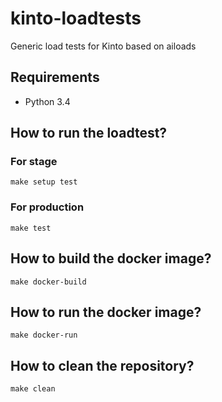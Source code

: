 # kinto-loadtests

Generic load tests for Kinto based on ailoads

## Requirements

- Python 3.4


## How to run the loadtest?

### For stage

    make setup test

### For production

    make test 


## How to build the docker image?

    make docker-build


## How to run the docker image?

    make docker-run


## How to clean the repository?

    make clean
